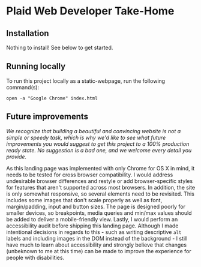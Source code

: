 # Plaid Web Developer Take-Home

## Installation

Nothing to install! See below to get started.

## Running locally

To run this project locally as a static-webpage, run the following command(s):

```
open -a "Google Chrome" index.html
```

## Future improvements

*We recognize that building a beautiful and convincing website is not a
simple or speedy task, which is why we'd like to see what future
improvements you would suggest to get this project to a 100% production
ready state. No suggestion is a bad one, and we welcome every detail you
provide.*

As this landing page was implemented with only Chrome for OS X in mind, it needs to be tested for cross browser compatibility. I would address undesirable browser differences and restyle or add browser-specific styles for features that aren't supported across most browsers. In addition, the site is only somewhat responsive, so several elements need to be revisited. This includes some images that don't scale properly as well as font, margin/padding, input and button sizes. The page is designed poorly for smaller devices, so breakpoints, media queries and min/max values should be added to deliver a mobile-friendly view. Lastly, I would perform an accessibility audit before shipping this landing page. Although I made intentional decisions in regards to this - such as writing descriptive `alt` labels and including images in the DOM instead of the background - I still have much to learn about accessibility and strongly believe that changes (unbeknown to me at this time) can be made to improve the experience for people with disabilities.
